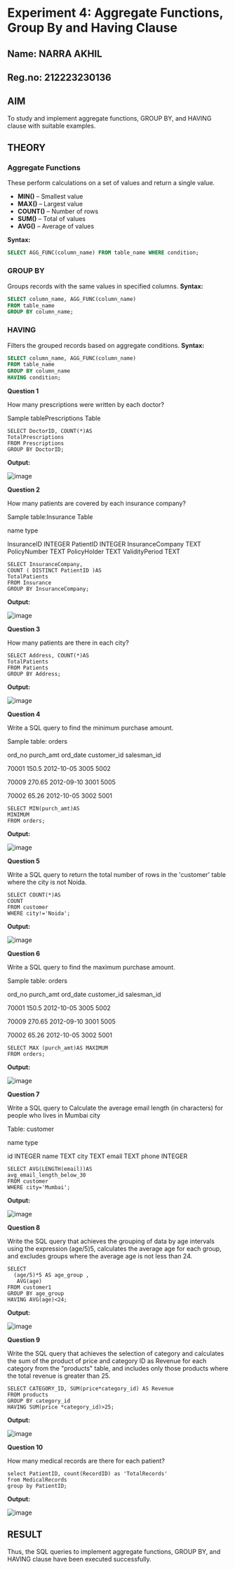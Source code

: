 # Experiment 4: Aggregate Functions, Group By and Having Clause
## Name: NARRA AKHIL
## Reg.no: 212223230136
## AIM
To study and implement aggregate functions, GROUP BY, and HAVING clause with suitable examples.

## THEORY

### Aggregate Functions
These perform calculations on a set of values and return a single value.

- **MIN()** – Smallest value  
- **MAX()** – Largest value  
- **COUNT()** – Number of rows  
- **SUM()** – Total of values  
- **AVG()** – Average of values

**Syntax:**
```sql
SELECT AGG_FUNC(column_name) FROM table_name WHERE condition;
```
### GROUP BY
Groups records with the same values in specified columns.
**Syntax:**
```sql
SELECT column_name, AGG_FUNC(column_name)
FROM table_name
GROUP BY column_name;
```
### HAVING
Filters the grouped records based on aggregate conditions.
**Syntax:**
```sql
SELECT column_name, AGG_FUNC(column_name)
FROM table_name
GROUP BY column_name
HAVING condition;
```

**Question 1**

How many prescriptions were written by each doctor?

Sample tablePrescriptions Table
```
SELECT DoctorID, COUNT(*)AS
TotalPrescriptions
FROM Prescriptions
GROUP BY DoctorID;
```
**Output:**

![image](https://github.com/user-attachments/assets/c5ecb054-0dcb-4489-baa4-2b30c8238a73)

**Question 2**

How many patients are covered by each insurance company?

Sample table:Insurance Table

name type

InsuranceID INTEGER PatientID INTEGER InsuranceCompany TEXT PolicyNumber TEXT PolicyHolder TEXT ValidityPeriod TEXT

```
SELECT InsuranceCompany,
COUNT ( DISTINCT PatientID )AS
TotalPatients
FROM Insurance
GROUP BY InsuranceCompany;
```
**Output:**

![image](https://github.com/user-attachments/assets/02784127-99c3-429f-ad06-d69b605a5c7b)

**Question 3**

How many patients are there in each city?

```
SELECT Address, COUNT(*)AS
TotalPatients
FROM Patients
GROUP BY Address;
```
**Output:**

![image](https://github.com/user-attachments/assets/38f989b2-c1f9-4278-8f02-1497e0eebb7a)


**Question 4**

Write a SQL query to find the minimum purchase amount.

Sample table: orders

ord_no purch_amt ord_date customer_id salesman_id

70001 150.5 2012-10-05 3005 5002

70009 270.65 2012-09-10 3001 5005

70002 65.26 2012-10-05 3002 5001

```
SELECT MIN(purch_amt)AS
MINIMUM
FROM orders;
```
**Output:**

![image](https://github.com/user-attachments/assets/77336749-974a-44be-ba09-0ec0fd4e04ad)


**Question 5**

Write a SQL query to return the total number of rows in the 'customer' table where the city is not Noida.
```
SELECT COUNT(*)AS 
COUNT
FROM customer
WHERE city!='Noida';
```
**Output:**

![image](https://github.com/user-attachments/assets/d1974d6a-e83a-47df-aa64-0256aea51d3e)


**Question 6**

Write a SQL query to find the maximum purchase amount.

Sample table: orders

ord_no purch_amt ord_date customer_id salesman_id

70001 150.5 2012-10-05 3005 5002

70009 270.65 2012-09-10 3001 5005

70002 65.26 2012-10-05 3002 5001

```
SELECT MAX (purch_amt)AS MAXIMUM
FROM orders;
```
**Output:**

![image](https://github.com/user-attachments/assets/f6e9c531-1bcb-4bb9-bbaa-a6c0b8485a12)


**Question 7**

Write a SQL query to Calculate the average email length (in characters) for people who lives in Mumbai city

Table: customer

name type

id INTEGER name TEXT
city TEXT email TEXT phone INTEGER

```
SELECT AVG(LENGTH(email))AS
avg_email_length_below_30
FROM customer
WHERE city='Mumbai';
```
**Output:**

![image](https://github.com/user-attachments/assets/ca601445-a16b-442f-aae8-0900b5334b75)


**Question 8**

Write the SQL query that achieves the grouping of data by age intervals using the expression (age/5)5, calculates the average age for each group, and excludes groups where the average age is not less than 24.
```
SELECT
  (age/5)*5 AS age_group ,
   AVG(age)
FROM customer1
GROUP BY age_group 
HAVING AVG(age)<24;
```
**Output:**

![image](https://github.com/user-attachments/assets/3b0e0130-41c2-42cb-b857-2688573e0f7e)


**Question 9**

Write the SQL query that achieves the selection of category and calculates the sum of the product of price and category ID as Revenue for each category from the "products" table, and includes only those products where the total revenue is greater than 25.
```
SELECT CATEGORY_ID, SUM(price*category_id) AS Revenue
FROM products
GROUP BY category_id
HAVING SUM(price *category_id)>25;
```
**Output:**

![image](https://github.com/user-attachments/assets/dcd2a606-3aaf-466c-ba73-ae9acfbc394b)


**Question 10**

How many medical records are there for each patient?
```
select PatientID, count(RecordID) as 'TotalRecords'
from MedicalRecords
group by PatientID;
```
**Output:**

![image](https://github.com/user-attachments/assets/b45b235a-cc86-420d-84ac-4c4a3aefb6d5)

## RESULT
Thus, the SQL queries to implement aggregate functions, GROUP BY, and HAVING clause have been executed successfully.
